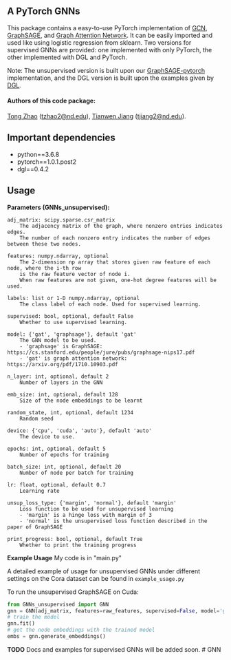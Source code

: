 ## A PyTorch GNNs

This package contains a easy-to-use PyTorch implementation of [GCN](https://arxiv.org/pdf/1609.02907.pdf), [GraphSAGE](http://snap.stanford.edu/graphsage/), and [Graph Attention Network](https://arxiv.org/pdf/1710.10903.pdf). It can be easily imported and used like using logistic regression from sklearn. Two versions for supervised GNNs are provided: one implemented with only PyTorch, the other implemented with DGL and PyTorch.

Note: The unsupervised version is built upon our [GraphSAGE-pytorch](https://github.com/twjiang/graphSAGE-pytorch) implementation, and the DGL version is built upon the examples given by [DGL](https://github.com/dmlc/dgl/tree/master/examples/pytorch).

#### Authors of this code package:
[Tong Zhao](https://github.com/zhao-tong) (tzhao2@nd.edu),
[Tianwen Jiang](https://github.com/twjiang) (tjiang2@nd.edu).


## Important dependencies

- python==3.6.8
- pytorch==1.0.1.post2
- dgl==0.4.2


## Usage

**Parameters (GNNs_unsupervised):**
```
adj_matrix: scipy.sparse.csr_matrix
    The adjacency matrix of the graph, where nonzero entries indicates edges.
    The number of each nonzero entry indicates the number of edges between these two nodes.

features: numpy.ndarray, optional
    The 2-dimension np array that stores given raw feature of each node, where the i-th row
    is the raw feature vector of node i.
    When raw features are not given, one-hot degree features will be used.

labels: list or 1-D numpy.ndarray, optional
    The class label of each node. Used for supervised learning.

supervised: bool, optional, default False
    Whether to use supervised learning.

model: {'gat', 'graphsage'}, default 'gat'
    The GNN model to be used.
    - 'graphsage' is GraphSAGE: https://cs.stanford.edu/people/jure/pubs/graphsage-nips17.pdf
    - 'gat' is graph attention network: https://arxiv.org/pdf/1710.10903.pdf

n_layer: int, optional, default 2
    Number of layers in the GNN

emb_size: int, optional, default 128
    Size of the node embeddings to be learnt

random_state, int, optional, default 1234
    Random seed

device: {'cpu', 'cuda', 'auto'}, default 'auto'
    The device to use.

epochs: int, optional, default 5
    Number of epochs for training

batch_size: int, optional, default 20
    Number of node per batch for training

lr: float, optional, default 0.7
    Learning rate

unsup_loss_type: {'margin', 'normal'}, default 'margin'
    Loss function to be used for unsupervised learning
    - 'margin' is a hinge loss with margin of 3
    - 'normal' is the unsupervised loss function described in the paper of GraphSAGE

print_progress: bool, optional, default True
    Whether to print the training progress
```
**Example Usage** My code is in "main.py"

A detailed example of usage for unsupervised GNNs under different settings on the Cora dataset can be found in `example_usage.py`

To run the unsupervised GraphSAGE on Cuda:
```python
from GNNs_unsupervised import GNN
gnn = GNN(adj_matrix, features=raw_features, supervised=False, model='graphsage', device='cuda')
# train the model
gnn.fit()
# get the node embeddings with the trained model
embs = gnn.generate_embeddings()
```

**TODO**
Docs and examples for supervised GNNs will be added soon.
#   G N N 
 
 